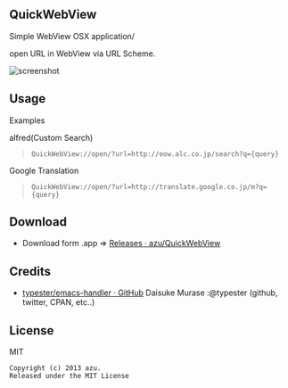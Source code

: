 ## QuickWebView

Simple WebView OSX application/

open URL in WebView via URL Scheme.

![screenshot](http://gyazo.com/d1ecbb1371b9996185d17da973cf0c9f.gif)

## Usage

Examples

alfred(Custom Search)

> `QuickWebView://open/?url=http://eow.alc.co.jp/search?q={query}`

Google Translation

> `QuickWebView://open/?url=http://translate.google.co.jp/m?q={query}`

## Download

* Download form .app => [Releases · azu/QuickWebView](https://github.com/azu/QuickWebView/releases "Releases · azu/QuickWebView")

## Credits

* [typester/emacs-handler · GitHub](https://github.com/typester/emacs-handler "typester/emacs-handler · GitHub")
Daisuke Murase :@typester (github, twitter, CPAN, etc..)

## License

MIT

```
Copyright (c) 2013 azu.
Released under the MIT License
```
